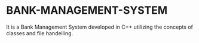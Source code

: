 # BANK-MANAGEMENT-SYSTEM
It is a Bank Management System developed in C++ utilizing the concepts of classes and file handelling.

